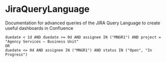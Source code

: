 # JiraQueryLanguage
Documentation for advanced queries of the JIRA Query Language to create useful dashboards in Confluence

```JIRA QUERY LANGUAGE
duedate < 1d AND duedate >= 0d AND assignee IN ("MNGR1") AND project = "Agency Services – Business Unit"
OR
duedate <= 0d AND assignee IN ("MNGR1") AND status IN ("Open", "In Progress")
```
